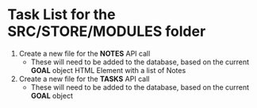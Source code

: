 # Task List for the SRC/STORE/MODULES folder

1. Create a new file for the **NOTES** API call
   - These will need to be added to the database, based on the current **GOAL** object
     HTML Element with a list of Notes
2. Create a new file for the **TASKS** API call
   - These will need to be added to the database, based on the current **GOAL** object